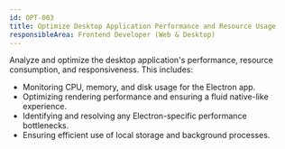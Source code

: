```yaml
---
id: OPT-003
title: Optimize Desktop Application Performance and Resource Usage
responsibleArea: Frontend Developer (Web & Desktop)
---
```

Analyze and optimize the desktop application's performance, resource consumption, and responsiveness. This includes:
- Monitoring CPU, memory, and disk usage for the Electron app.
- Optimizing rendering performance and ensuring a fluid native-like experience.
- Identifying and resolving any Electron-specific performance bottlenecks.
- Ensuring efficient use of local storage and background processes.